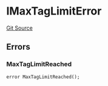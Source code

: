 # IMaxTagLimitError
[Git Source](https://github.com/thrackle-io/tron/blob/fa1f71d854feb4f93c1bbe77dbe731527e9e3d00/src/common/IErrors.sol)


## Errors
### MaxTagLimitReached

```solidity
error MaxTagLimitReached();
```

